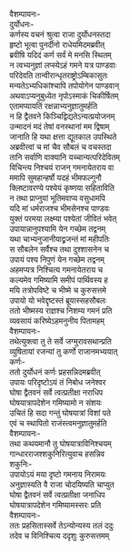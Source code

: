 वैशम्पायनः-  
दुर्योधनः-  
कर्णस्य वचनं श्रुत्वा राजा दुर्योधनस्तदा  
हृष्टो भूत्वा पुनर्दीनो राधेयमिदमब्रवीत्  
ब्रवीषि यदिदं कर्ण सर्वं मे मनसि स्थितम्  
न त्वभ्यनुज्ञां लप्स्येऽहं गमने यत्र पाण्डवाः  
परिदेवति तान्वीरान्धृतराष्ट्रोऽम्बिकासुतः  
मन्यतेऽभ्यधिकांश्चापि तपोयोगेन पाण्डवान्  
अथवाऽप्यनुबुध्येत नृपोऽस्माकं चिकीर्षितम्  
एतामप्यायतिं रक्षन्नाभ्यनुज्ञातुमर्हति  
न हि द्वैतवने किञ्चिद्विद्यतेऽन्यत्प्रयोजनम्  
उन्मादनं मदं तेषां वनस्थानां मम द्विषाम्  
जानाति हि यथा क्षत्ता द्यूतकाल उपस्थिते  
अब्रवीत्त्वां च मां चैव सौबलं च वचस्तदा  
तानि सर्वाणि वाक्यानि यच्चान्यत्परिदेवितम्  
विचिन्त्य निश्चयं राजन् गमनायेतराय वा  
ममापि सुमहान्हर्षो यदहं भीमफल्गुनौ  
क्लिष्टावरण्ये पश्येयं कृष्णया सहिताविति  
न तथा प्राप्नुयां भूतिमवाप्य वसुधामपि  
यदि मां धर्मराजश्च भीमसेनश्च पाण्डवः  
युक्तं परमया लक्ष्म्या पश्येतां जीवितं भवेत्  
उपायान्नानुपश्यामि येन गच्छेम तद्वनम्  
यथा चाभ्यनुजानीयाद्व्रजन्तं मां महीपतिः  
स सौबलेन सर्वैश्च तथा दुश्शासनेन च  
उपायं पश्य निपुणं येन गच्छेम तद्वनम्  
अहमप्यत्र निश्चित्य गमनायेतराय च  
कल्यमेव गमिष्यामि समीपं पार्थिवस्य ह  
मयि तत्रोपविष्टे च भीष्मे च कुरुसत्तमे  
उपायो यो भवेद्दृष्टस्तं ब्रूयास्सहसौबलः  
ततो भीष्मस्य राज्ञश्च निशम्य गमनं प्रति  
व्यवसायं करिष्येऽहमनुनीय पितामहम्  
वैशम्पायनः-  
तथेत्युक्त्वा तु ते सर्वे जग्मुरावसथान्प्रति  
व्युषितायां रजन्यां तु कर्णो राजानमभ्ययात्  
कर्णः-  
ततो दुर्योधनं कर्णः प्रहसन्निदमब्रवीत्  
उपायः परिदृष्टोऽयं तं निबोध जनेश्वर  
घोषा द्वैतवनं सर्वे त्वत्प्रतीक्षा नराधिप  
घोषयात्रापदेशेन गमिष्यामो न संशयः  
उचितं हि सदा गन्तुं घोषयात्रां विशां पते  
एवं च स्थापितो राजंस्त्वमनुज्ञातुमर्हति  
वैशम्पायनः-  
तथा कथयमानौ तु घोषयात्राविनिश्चयम्  
गान्धारराजश्शकुनिरित्युवाच हसन्निव  
शकुनिः-  
उपायोऽयं मया दृष्टो गमनाय निरामयः  
अनुज्ञास्यति वै राजा चोदयिष्यति चाप्युत  
घोषा द्वैतवनं सर्वे त्वत्प्रतीक्षा जनाधिप  
घोषयात्रापदेशेन गमिष्यामस्सरः प्रति  
वैशम्पायनः-  
ततः प्रहसितास्सर्वे तेऽन्योन्यस्य तलं ददुः  
तदेव च विनिश्चित्य ददृशुः कुरुसत्तमम्  
